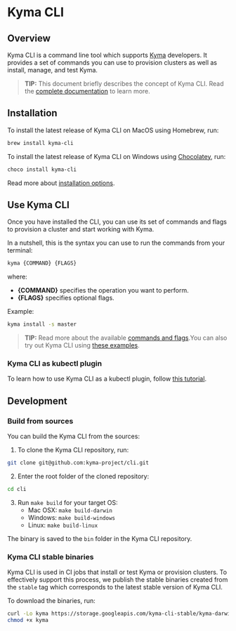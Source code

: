 # Kyma CLI

## Overview

Kyma CLI is a command line tool which supports [Kyma](https://github.com/kyma-project/kyma) developers. It provides a set of commands you can use to provision clusters as well as install, manage, and test Kyma.

>**TIP:** This document briefly describes the concept of Kyma CLI. Read the [complete documentation](https://kyma-project.io/docs/cli/) to learn more.

## Installation

To install the latest release of Kyma CLI on MacOS using Homebrew, run:

```bash
brew install kyma-cli
```

To install the latest release of Kyma CLI on Windows using [Chocolatey](https://www.chocolatey.org), run:

```PowerShell
choco install kyma-cli
```

Read more about [installation options](https://github.com/kyma-project/cli/blob/master/docs/04-01-installation.md).

## Use Kyma CLI

Once you have installed the CLI, you can use its set of commands and flags to provision a cluster and start working with Kyma.

In a nutshell, this is the syntax you can use to run the commands from your terminal:

```bash
kyma {COMMAND} {FLAGS}
```

where:

- **{COMMAND}** specifies the operation you want to perform.
- **{FLAGS}** specifies optional flags.

Example:

```bash
kyma install -s master
```

>**TIP:** Read more about the available [commands and flags](https://github.com/kyma-project/cli/blob/master/docs/03-01-use-kyma-cli.md).You can also try out Kyma CLI using [these examples](https://github.com/kyma-project/cli/blob/master/docs/03-02-examples.md).

### Kyma CLI as kubectl plugin

To learn how to use Kyma CLI as a kubectl plugin, follow [this tutorial](https://github.com/kyma-project/cli/blob/master/docs/08-01-kubectl-plugin-tutorial.md).

## Development

### Build from sources

You can build the Kyma CLI from the sources:

1. To clone the Kyma CLI repository, run:

```bash
git clone git@github.com:kyma-project/cli.git
```

2. Enter the root folder of the cloned repository:

```bash
cd cli
```

3. Run `make build` for your target OS:
    - Mac OSX: `make build-darwin`
    - Windows: `make build-windows`
    - Linux: `make build-linux`

The binary is saved to the `bin` folder in the Kyma CLI repository.

### Kyma CLI stable binaries

Kyma CLI is used in CI jobs that install or test Kyma or provision clusters. To effectively support this process, we publish the stable binaries created from the `stable` tag which corresponds to the latest stable version of Kyma CLI.

To download the binaries, run:

```bash
curl -Lo kyma https://storage.googleapis.com/kyma-cli-stable/kyma-darwin # kyma-linux or kyma.exe
chmod +x kyma
```
